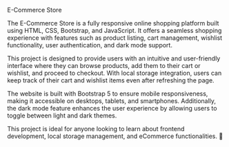 E-Commerce Store

The E-Commerce Store is a fully responsive online shopping platform built using HTML, CSS, Bootstrap, and JavaScript. It offers a seamless shopping experience with features such as product listing, cart management, wishlist functionality, user authentication, and dark mode support.

This project is designed to provide users with an intuitive and user-friendly interface where they can browse products, add them to their cart or wishlist, and proceed to checkout. With local storage integration, users can keep track of their cart and wishlist items even after refreshing the page.

The website is built with Bootstrap 5 to ensure mobile responsiveness, making it accessible on desktops, tablets, and smartphones. Additionally, the dark mode feature enhances the user experience by allowing users to toggle between light and dark themes.

This project is ideal for anyone looking to learn about frontend development, local storage management, and eCommerce functionalities. 🚀
